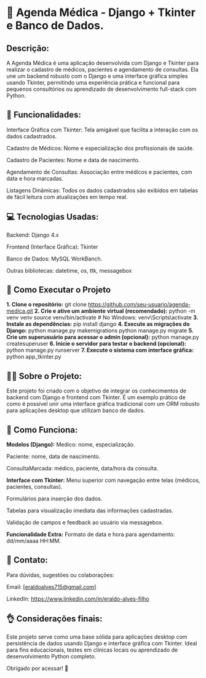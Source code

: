 # 🏥 Agenda Médica - Django + Tkinter e Banco de Dados. 

## Descrição: 

A Agenda Médica é uma aplicação desenvolvida com Django e Tkinter para realizar o cadastro de médicos, pacientes e agendamento de consultas. Ela une um backend robusto com o Django e uma interface gráfica simples usando Tkinter, permitindo uma experiência prática e funcional para pequenos consultórios ou aprendizado de desenvolvimento full-stack com Python.

## 🧠 Funcionalidades: 

Interface Gráfica com Tkinter: Tela amigável que facilita a interação com os dados cadastrados.

Cadastro de Médicos: Nome e especialização dos profissionais de saúde.

Cadastro de Pacientes: Nome e data de nascimento.

Agendamento de Consultas: Associação entre médicos e pacientes, com data e hora marcadas.

Listagens Dinâmicas: Todos os dados cadastrados são exibidos em tabelas de fácil leitura com atualizações em tempo real.

## 💻 Tecnologias Usadas: 

Backend: Django 4.x

Frontend (Interface Gráfica): Tkinter

Banco de Dados: MySQL WorkBanch.

Outras bibliotecas: datetime, os, ttk, messagebox

## 🚀 Como Executar o Projeto
**1. Clone o repositório:**
git clone https://github.com/seu-usuario/agenda-medica.git 
**2. Crie e ative um ambiente virtual (recomendado):**
python -m venv venv
source venv/bin/activate  # No Windows: venv\Scripts\activate 
**3. Instale as dependências:**
pip install django
**4. Execute as migrações do Django:**
python manage.py makemigrations
python manage.py migrate
**5. Crie um superusuário para acessar o admin (opcional):**
python manage.py createsuperuser
**6. Inicie o servidor para testar o backend (opcional):**
python manage.py runserver
**7. Execute o sistema com interface gráfica:**
python app_tkinter.py 

## 🧑‍💻 Sobre o Projeto:
Este projeto foi criado com o objetivo de integrar os conhecimentos de backend com Django e frontend com Tkinter. É um exemplo prático de como é possível unir uma interface gráfica tradicional com um ORM robusto para aplicações desktop que utilizam banco de dados.

## 📌 Como Funciona: 
**Modelos (Django):**
Medico: nome, especialização.

Paciente: nome, data de nascimento.

ConsultaMarcada: médico, paciente, data/hora da consulta.

**Interface com Tkinter:**
Menu superior com navegação entre telas (médicos, pacientes, consultas).

Formulários para inserção dos dados.

Tabelas para visualização imediata das informações cadastradas.

Validação de campos e feedback ao usuário via messagebox.

**Funcionalidade Extra:**
Formato de data e hora para agendamento: dd/mm/aaaa HH:MM.


## 💬 Contato:
Para dúvidas, sugestões ou colaborações:

Email: [eraldoalves715@gmail.com]

LinkedIn: https://www.linkedin.com/in/eraldo-alves-filho 

## 👌 Considerações finais:
Este projeto serve como uma base sólida para aplicações desktop com persistência de dados usando Django e interface gráfica com Tkinter. Ideal para fins educacionais, testes em clínicas locais ou aprendizado de desenvolvimento Python completo.

Obrigado por acessar! 🚀

